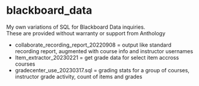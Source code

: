 # blackboard_data
My own variations of SQL for Blackboard Data inquiries.</br>
These are provided without warranty or support from Anthology

 - collaborate_recording_report_20220908 = output like standard recording report, augmented with course info and instructor usernames</br>
 - Item_extractor_20230221 = get grade data for select item accross courses
 - gradecenter_use_20230317.sql = grading stats for a group of courses, instructor grade activity, count of items and grades
